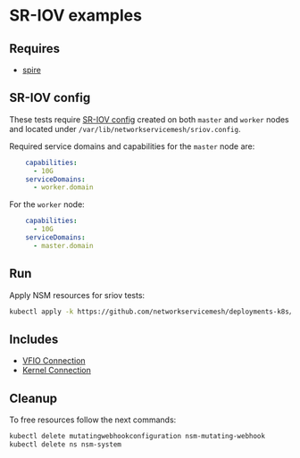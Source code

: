 # SR-IOV examples

## Requires

- [spire](../spire/single_cluster)

## SR-IOV config

These tests require [SR-IOV config](../../doc/SRIOV_config.md) created on both `master` and `worker` nodes and located
under `/var/lib/networkservicemesh/sriov.config`.

Required service domains and capabilities for the `master` node are:
```yaml
    capabilities:
      - 10G
    serviceDomains:
      - worker.domain
```
For the `worker` node:
```yaml
    capabilities:
      - 10G
    serviceDomains:
      - master.domain
```

## Run

Apply NSM resources for sriov tests:
```bash
kubectl apply -k https://github.com/networkservicemesh/deployments-k8s/examples/sriov?ref=f79db8c20a00ce6744c940c405845210ecdd0cef
```

## Includes

- [VFIO Connection](../use-cases/Vfio2Noop)
- [Kernel Connection](../use-cases/SriovKernel2Noop)

## Cleanup

To free resources follow the next commands:

```bash
kubectl delete mutatingwebhookconfiguration nsm-mutating-webhook
kubectl delete ns nsm-system
```
